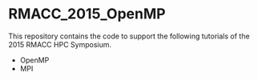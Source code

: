 # RMACC_2015_OpenMP

This repository contains the code to support the following
tutorials of the 2015 RMACC HPC Symposium.

* OpenMP
* MPI 

